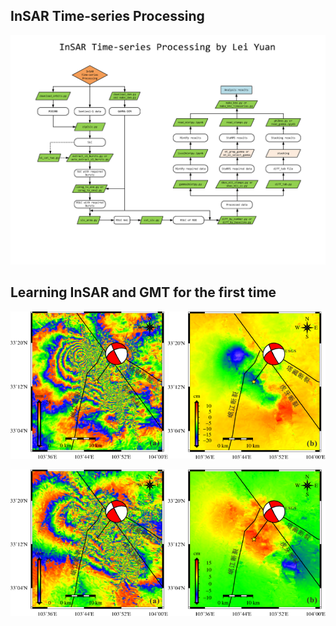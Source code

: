 ## InSAR Time-series Processing

![InSAR_processing](./Pictures/InSAR_processing.png)

## Learning InSAR and GMT for the first time

![ascending](./Pictures/asc.png)

![descending](./Pictures/des.png)
